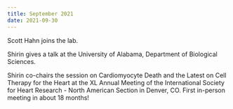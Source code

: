 ```yaml
---
title: September 2021
date: 2021-09-30
---
```


Scott Hahn joins the lab. 

Shirin gives a talk at the University of Alabama, Department of Biological Sciences. 

Shirin co-chairs the session on Cardiomyocyte Death and the Latest on Cell Therapy for the Heart at the XL Annual Meeting of the International Society for Heart Research - North American Section in Denver, CO. First in-person meeting in about 18 months!

<!--more-->
